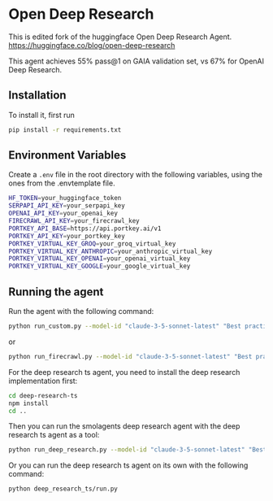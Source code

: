 # Open Deep Research

This is edited fork of the huggingface Open Deep Research Agent. https://huggingface.co/blog/open-deep-research 

This agent achieves 55% pass@1 on GAIA validation set, vs 67% for OpenAI Deep Research.

## Installation

To install it, first run
```bash
pip install -r requirements.txt
```

## Environment Variables

Create a `.env` file in the root directory with the following variables, using the ones from the .envtemplate file.
```bash
HF_TOKEN=your_huggingface_token
SERPAPI_API_KEY=your_serpapi_key
OPENAI_API_KEY=your_openai_key
FIRECRAWL_API_KEY=your_firecrawl_key
PORTKEY_API_BASE=https://api.portkey.ai/v1
PORTKEY_API_KEY=your_portkey_key
PORTKEY_VIRTUAL_KEY_GROQ=your_groq_virtual_key
PORTKEY_VIRTUAL_KEY_ANTHROPIC=your_anthropic_virtual_key
PORTKEY_VIRTUAL_KEY_OPENAI=your_openai_virtual_key
PORTKEY_VIRTUAL_KEY_GOOGLE=your_google_virtual_key
```

## Running the agent

Run the agent with the following command:
```bash
python run_custom.py --model-id "claude-3-5-sonnet-latest" "Best practices to build AI agents"
```
or
```bash
python run_firecrawl.py --model-id "claude-3-5-sonnet-latest" "Best practices to build AI agents"
```

For the deep research ts agent, you need to install the deep research implementation first:
```bash
cd deep-research-ts
npm install
cd ..
```

Then you can run the smolagents deep research agent with the deep research ts agent as a tool:
```bash
python run_deep_research.py --model-id "claude-3-5-sonnet-latest" "Best practices to build AI agents"
```

Or you can run the deep research ts agent on its own with the following command:
```bash
python deep_research_ts/run.py
```